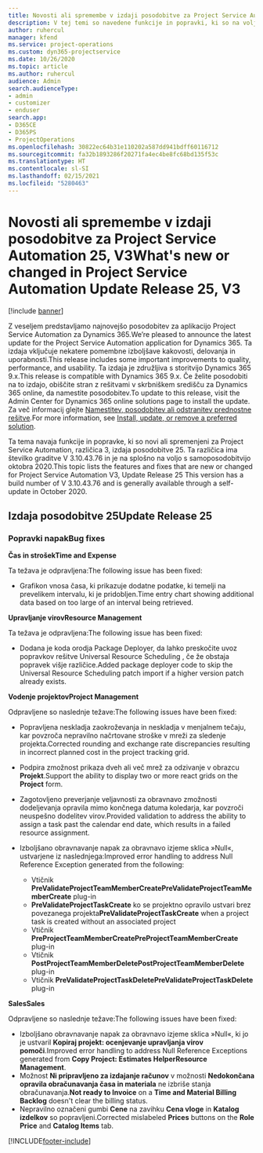 ```yaml
---
title: Novosti ali spremembe v izdaji posodobitve za Project Service Automation 25, V3
description: V tej temi so navedene funkcije in popravki, ki so na voljo za Project Service Automation V3, izdaja posodobitve 25.
author: ruhercul
manager: kfend
ms.service: project-operations
ms.custom: dyn365-projectservice
ms.date: 10/26/2020
ms.topic: article
ms.author: ruhercul
audience: Admin
search.audienceType:
- admin
- customizer
- enduser
search.app:
- D365CE
- D365PS
- ProjectOperations
ms.openlocfilehash: 30822ec64b31e110202a587dd941bdff60116712
ms.sourcegitcommit: fa32b1893286f20271fa4ec4be8fc68bd135f53c
ms.translationtype: HT
ms.contentlocale: sl-SI
ms.lasthandoff: 02/15/2021
ms.locfileid: "5280463"
---
```

# <a name="whats-new-or-changed-in-project-service-automation-update-release-25-v3"></a><span data-ttu-id="5f7ee-103">Novosti ali spremembe v izdaji posodobitve za Project Service Automation 25, V3</span><span class="sxs-lookup"><span data-stu-id="5f7ee-103">What's new or changed in Project Service Automation Update Release 25, V3</span></span>

[!include [banner](../includes/psa-now-project-operations.md)]

<span data-ttu-id="5f7ee-104">Z veseljem predstavljamo najnovejšo posodobitev za aplikacijo Project Service Automation za Dynamics 365.</span><span class="sxs-lookup"><span data-stu-id="5f7ee-104">We’re pleased to announce the latest update for the Project Service Automation application for Dynamics 365.</span></span> <span data-ttu-id="5f7ee-105">Ta izdaja vključuje nekatere pomembne izboljšave kakovosti, delovanja in uporabnosti.</span><span class="sxs-lookup"><span data-stu-id="5f7ee-105">This release includes some important improvements to quality, performance, and usability.</span></span> <span data-ttu-id="5f7ee-106">Ta izdaja je združljiva s storitvijo Dynamics 365 9.x.</span><span class="sxs-lookup"><span data-stu-id="5f7ee-106">This release is compatible with Dynamics 365 9.x.</span></span> <span data-ttu-id="5f7ee-107">Če želite posodobiti na to izdajo, obiščite stran z rešitvami v skrbniškem središču za Dynamics 365 online, da namestite posodobitev.</span><span class="sxs-lookup"><span data-stu-id="5f7ee-107">To update to this release, visit the Admin Center for Dynamics 365 online solutions page to install the update.</span></span> <span data-ttu-id="5f7ee-108">Za več informacij glejte [Namestitev, posodobitev ali odstranitev prednostne rešitve](https://docs.microsoft.com/power-platform/admin/install-remove-preferred-solution).</span><span class="sxs-lookup"><span data-stu-id="5f7ee-108">For more information, see [Install, update, or remove a preferred solution](https://docs.microsoft.com/power-platform/admin/install-remove-preferred-solution).</span></span>

<span data-ttu-id="5f7ee-109">Ta tema navaja funkcije in popravke, ki so novi ali spremenjeni za Project Service Automation, različica 3, izdaja posodobitve 25. Ta različica ima številko graditve V 3.10.43.76 in je na splošno na voljo s samoposodobitvijo oktobra 2020.</span><span class="sxs-lookup"><span data-stu-id="5f7ee-109">This topic lists the features and fixes that are new or changed for Project Service Automation V3, Update Release 25 This version has a build number of V 3.10.43.76 and is generally available through a self-update in October 2020.</span></span>

## <a name="update-release-25"></a><span data-ttu-id="5f7ee-110">Izdaja posodobitve 25</span><span class="sxs-lookup"><span data-stu-id="5f7ee-110">Update Release 25</span></span>

### <a name="bug-fixes"></a><span data-ttu-id="5f7ee-111">Popravki napak</span><span class="sxs-lookup"><span data-stu-id="5f7ee-111">Bug fixes</span></span>

<span data-ttu-id="5f7ee-112">**Čas in strošek**</span><span class="sxs-lookup"><span data-stu-id="5f7ee-112">**Time and Expense**</span></span>

<span data-ttu-id="5f7ee-113">Ta težava je odpravljena:</span><span class="sxs-lookup"><span data-stu-id="5f7ee-113">The following issue has been fixed:</span></span>

- <span data-ttu-id="5f7ee-114">Grafikon vnosa časa, ki prikazuje dodatne podatke, ki temelji na prevelikem intervalu, ki je pridobljen.</span><span class="sxs-lookup"><span data-stu-id="5f7ee-114">Time entry chart showing additional data based on too large of an interval being retrieved.</span></span>

<span data-ttu-id="5f7ee-115">**Upravljanje virov**</span><span class="sxs-lookup"><span data-stu-id="5f7ee-115">**Resource Management**</span></span>

<span data-ttu-id="5f7ee-116">Ta težava je odpravljena:</span><span class="sxs-lookup"><span data-stu-id="5f7ee-116">The following issue has been fixed:</span></span>

- <span data-ttu-id="5f7ee-117">Dodana je koda orodja Package Deployer, da lahko preskočite uvoz popravkov rešitve Universal Resource Scheduling , če že obstaja popravek višje različice.</span><span class="sxs-lookup"><span data-stu-id="5f7ee-117">Added package deployer code to skip the Universal Resource Scheduling patch import if a higher version patch already exists.</span></span>

<span data-ttu-id="5f7ee-118">**Vodenje projektov**</span><span class="sxs-lookup"><span data-stu-id="5f7ee-118">**Project Management**</span></span>

<span data-ttu-id="5f7ee-119">Odpravljene so naslednje težave:</span><span class="sxs-lookup"><span data-stu-id="5f7ee-119">The following issues have been fixed:</span></span>

- <span data-ttu-id="5f7ee-120">Popravljena neskladja zaokroževanja in neskladja v menjalnem tečaju, kar povzroča nepravilno načrtovane stroške v mreži za sledenje projekta.</span><span class="sxs-lookup"><span data-stu-id="5f7ee-120">Corrected rounding and exchange rate discrepancies resulting in incorrect planned cost in the project tracking grid.</span></span>
- <span data-ttu-id="5f7ee-121">Podpira zmožnost prikaza dveh ali več mrež za odzivanje v obrazcu **Projekt**.</span><span class="sxs-lookup"><span data-stu-id="5f7ee-121">Support the ability to display two or more react grids on the **Project** form.</span></span>
- <span data-ttu-id="5f7ee-122">Zagotovljeno preverjanje veljavnosti za obravnavo zmožnosti dodeljevanja opravila mimo končnega datuma koledarja, kar povzroči neuspešno dodelitev virov.</span><span class="sxs-lookup"><span data-stu-id="5f7ee-122">Provided validation to address the ability to assign a task past the calendar end date, which results in a failed resource assignment.</span></span>
- <span data-ttu-id="5f7ee-123">Izboljšano obravnavanje napak za obravnavo izjeme sklica »Null«, ustvarjene iz naslednjega:</span><span class="sxs-lookup"><span data-stu-id="5f7ee-123">Improved error handling to address Null Reference Exception generated from the following:</span></span>

    - <span data-ttu-id="5f7ee-124">Vtičnik **PreValidateProjectTeamMemberCreate**</span><span class="sxs-lookup"><span data-stu-id="5f7ee-124">**PreValidateProjectTeamMemberCreate** plug-in</span></span>
    - <span data-ttu-id="5f7ee-125">**PreValidateProjectTaskCreate** ko se projektno opravilo ustvari brez povezanega projekta</span><span class="sxs-lookup"><span data-stu-id="5f7ee-125">**PreValidateProjectTaskCreate** when a project task is created without an associated project</span></span>
    - <span data-ttu-id="5f7ee-126">Vtičnik **PreProjectTeamMemberCreate**</span><span class="sxs-lookup"><span data-stu-id="5f7ee-126">**PreProjectTeamMemberCreate** plug-in</span></span>
    - <span data-ttu-id="5f7ee-127">Vtičnik **PostProjectTeamMemberDelete**</span><span class="sxs-lookup"><span data-stu-id="5f7ee-127">**PostProjectTeamMemberDelete** plug-in</span></span>
    - <span data-ttu-id="5f7ee-128">Vtičnik **PreValidateProjectTaskDelete**</span><span class="sxs-lookup"><span data-stu-id="5f7ee-128">**PreValidateProjectTaskDelete** plug-in</span></span>

<span data-ttu-id="5f7ee-129">**Sales**</span><span class="sxs-lookup"><span data-stu-id="5f7ee-129">**Sales**</span></span>

<span data-ttu-id="5f7ee-130">Odpravljene so naslednje težave:</span><span class="sxs-lookup"><span data-stu-id="5f7ee-130">The following issues have been fixed:</span></span>

- <span data-ttu-id="5f7ee-131">Izboljšano obravnavanje napak za obravnavo izjeme sklica »Null«, ki jo je ustvaril **Kopiraj projekt: ocenjevanje upravljanja virov pomoči**.</span><span class="sxs-lookup"><span data-stu-id="5f7ee-131">Improved error handling to address Null Reference Exceptions generated from **Copy Project: Estimates HelperResource Management**.</span></span>
- <span data-ttu-id="5f7ee-132">Možnost **Ni pripravljeno za izdajanje računov** v možnosti **Nedokončana opravila obračunavanja časa in materiala** ne izbriše stanja obračunavanja.</span><span class="sxs-lookup"><span data-stu-id="5f7ee-132">**Not ready to Invoice** on a **Time and Material Billing Backlog** doesn't clear the billing status.</span></span>
- <span data-ttu-id="5f7ee-133">Nepravilno označeni gumbi **Cene** na zavihku **Cena vloge** in **Katalog izdelkov** so popravljeni.</span><span class="sxs-lookup"><span data-stu-id="5f7ee-133">Corrected mislabeled **Prices** buttons on the **Role Price** and **Catalog Items** tab.</span></span>


[!INCLUDE[footer-include](../includes/footer-banner.md)]